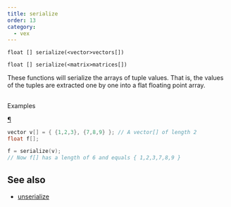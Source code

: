 ```yaml
---
title: serialize
order: 13
category:
  - vex
---
```


`float [] serialize(<vector>vectors[])`

`float [] serialize(<matrix>matrices[])`

These functions will serialize the arrays of tuple values.
That is, the values of the tuples are extracted one by one into a
flat floating point array.

##

Examples

[¶](#examples)

```c
vector v[] = { {1,2,3}, {7,8,9} }; // A vector[] of length 2
float f[];

f = serialize(v);
// Now f[] has a length of 6 and equals { 1,2,3,7,8,9 }

```

## See also

- [unserialize](unserialize.html)
